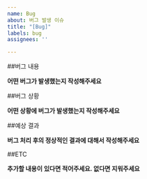 ```yaml
---
name: Bug
about: 버그 발생 이슈
title: "[Bug]"
labels: bug
assignees: ''

---
```


##버그 내용

**어떤 버그가 발생했는지 작성해주세요**

##버그 상황

**어떤 상황에 버그가 발생했는지 작성해주세요**

##예상 결과

**버그 처리 후의 정상적인 결과에 대해서 작성해주세요**

##ETC

**추가할 내용이 있다면 적어주세요. 없다면 지워주세요**

